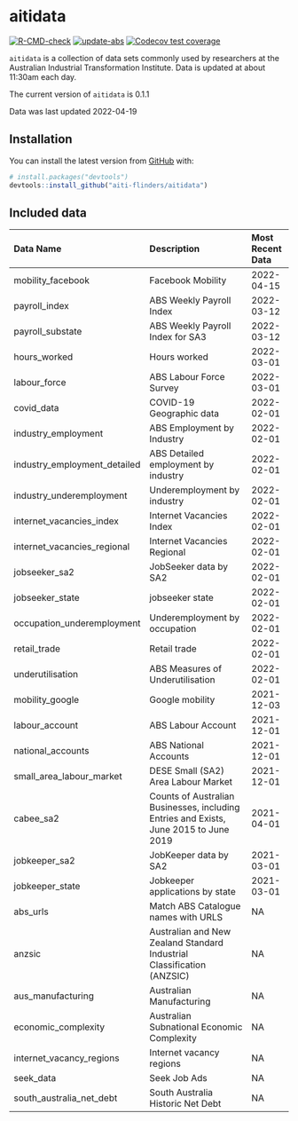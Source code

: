 
<!-- README.md is generated from README.Rmd. Please edit that file -->

# aitidata

<!-- badges: start -->

[![R-CMD-check](https://github.com/aiti-flinders/aitidata/actions/workflows/R-CMD-check.yaml/badge.svg?branch=data_prep)](https://github.com/aiti-flinders/aitidata/actions/workflows/R-CMD-check.yaml)
[![update-abs](https://github.com/aiti-flinders/aitidata/workflows/update-abs/badge.svg)](https://github.com/aiti-flinders/aitidata/actions)
[![Codecov test
coverage](https://codecov.io/gh/aiti-flinders/aitidata/branch/master/graph/badge.svg)](https://app.codecov.io/gh/aiti-flinders/aitidata?branch=master)
<!-- badges: end -->

`aitidata` is a collection of data sets commonly used by researchers at
the Australian Industrial Transformation Institute. Data is updated at
about 11:30am each day.

The current version of `aitidata` is 0.1.1

Data was last updated 2022-04-19

## Installation

You can install the latest version from [GitHub](https://github.com/)
with:

``` r
# install.packages("devtools")
devtools::install_github("aiti-flinders/aitidata")
```

## Included data

| Data Name                      | Description                                                                           | Most Recent Data |
| :----------------------------- | :------------------------------------------------------------------------------------ | :--------------- |
| mobility\_facebook             | Facebook Mobility                                                                     | 2022-04-15       |
| payroll\_index                 | ABS Weekly Payroll Index                                                              | 2022-03-12       |
| payroll\_substate              | ABS Weekly Payroll Index for SA3                                                      | 2022-03-12       |
| hours\_worked                  | Hours worked                                                                          | 2022-03-01       |
| labour\_force                  | ABS Labour Force Survey                                                               | 2022-03-01       |
| covid\_data                    | COVID-19 Geographic data                                                              | 2022-02-01       |
| industry\_employment           | ABS Employment by Industry                                                            | 2022-02-01       |
| industry\_employment\_detailed | ABS Detailed employment by industry                                                   | 2022-02-01       |
| industry\_underemployment      | Underemployment by industry                                                           | 2022-02-01       |
| internet\_vacancies\_index     | Internet Vacancies Index                                                              | 2022-02-01       |
| internet\_vacancies\_regional  | Internet Vacancies Regional                                                           | 2022-02-01       |
| jobseeker\_sa2                 | JobSeeker data by SA2                                                                 | 2022-02-01       |
| jobseeker\_state               | jobseeker state                                                                       | 2022-02-01       |
| occupation\_underemployment    | Underemployment by occupation                                                         | 2022-02-01       |
| retail\_trade                  | Retail trade                                                                          | 2022-02-01       |
| underutilisation               | ABS Measures of Underutilisation                                                      | 2022-02-01       |
| mobility\_google               | Google mobility                                                                       | 2021-12-03       |
| labour\_account                | ABS Labour Account                                                                    | 2021-12-01       |
| national\_accounts             | ABS National Accounts                                                                 | 2021-12-01       |
| small\_area\_labour\_market    | DESE Small (SA2) Area Labour Market                                                   | 2021-12-01       |
| cabee\_sa2                     | Counts of Australian Businesses, including Entries and Exists, June 2015 to June 2019 | 2021-04-01       |
| jobkeeper\_sa2                 | JobKeeper data by SA2                                                                 | 2021-03-01       |
| jobkeeper\_state               | Jobkeeper applications by state                                                       | 2021-03-01       |
| abs\_urls                      | Match ABS Catalogue names with URLS                                                   | NA               |
| anzsic                         | Australian and New Zealand Standard Industrial Classification (ANZSIC)                | NA               |
| aus\_manufacturing             | Australian Manufacturing                                                              | NA               |
| economic\_complexity           | Australian Subnational Economic Complexity                                            | NA               |
| internet\_vacancy\_regions     | Internet vacancy regions                                                              | NA               |
| seek\_data                     | Seek Job Ads                                                                          | NA               |
| south\_australia\_net\_debt    | South Australia Historic Net Debt                                                     | NA               |
